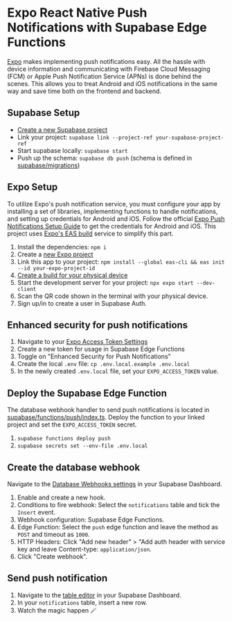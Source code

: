 # Expo React Native Push Notifications with Supabase Edge Functions

[Expo](https://docs.expo.dev/push-notifications/overview/) makes implementing push notifications easy. All the hassle with device information and communicating with Firebase Cloud Messaging (FCM) or Apple Push Notification Service (APNs) is done behind the scenes. This allows you to treat Android and iOS notifications in the same way and save time both on the frontend and backend.

## Supabase Setup

- [Create a new Supabase project](https://database.new)
- Link your project: `supabase link --project-ref your-supabase-project-ref`
- Start supabase locally: `supabase start`
- Push up the schema: `supabase db push` (schema is defined in [supabase/migrations](./supabase/migrations/))

## Expo Setup

To utilize Expo's push notification service, you must configure your app by installing a set of libraries, implementing functions to handle notifications, and setting up credentials for Android and iOS. Follow the official [Expo Push Notifications Setup Guide](https://docs.expo.dev/push-notifications/push-notifications-setup/) to get the credentials for Android and iOS. This project uses [Expo's EAS build](https://docs.expo.dev/build/introduction/) service to simplify this part.

1. Install the dependencies: `npm i`
1. Create a [new Expo project](https://expo.dev/accounts/_/projects)
1. Link this app to your project: `npm install --global eas-cli && eas init --id your-expo-project-id`
1. [Create a build for your physical device](https://docs.expo.dev/develop/development-builds/create-a-build/#create-a-build-for-the-device)
1. Start the development server for your project: `npx expo start --dev-client`
1. Scan the QR code shown in the terminal with your physical device.
1. Sign up/in to create a user in Supabase Auth.

## Enhanced security for push notifications

1. Navigate to your [Expo Access Token Settings](https://expo.dev/accounts/_/settings/access-tokens)
1. Create a new token for usage in Supabase Edge Functions
1. Toggle on "Enhanced Security for Push Notifications"
1. Create the local `.env` file: `cp .env.local.example .env.local`
1. In the newly created `.env.local` file, set your `EXPO_ACCESS_TOKEN` value.

## Deploy the Supabase Edge Function

The database webhook handler to send push notifications is located in [supabase/functions/push/index.ts](./supabase/functions/push/index.ts). Deploy the function to your linked project and set the `EXPO_ACCESS_TOKEN` secret.

1. `supabase functions deploy push`
1. `supabase secrets set --env-file .env.local`

## Create the database webhook

Navigate to the [Database Webhooks settings](https://supabase.com/dashboard/project/_/database/hooks) in your Supabase Dashboard.

1. Enable and create a new hook.
1. Conditions to fire webhook: Select the `notifications` table and tick the `Insert` event. 
1. Webhook configuration: Supabase Edge Functions.
1. Edge Function: Select the `push` edge function and leave the method as `POST` and timeout as `1000`. 
1. HTTP Headers: Click "Add new header" > "Add auth header with service key and leave Content-type: `application/json`.
1. Click "Create webhook".

## Send push notification

1. Navigate to the [table editor](https://supabase.com/dashboard/project/_/editor) in your Supabase Dashboard.
1. In your `notifications` table, insert a new row.
1. Watch the magic happen 🪄
